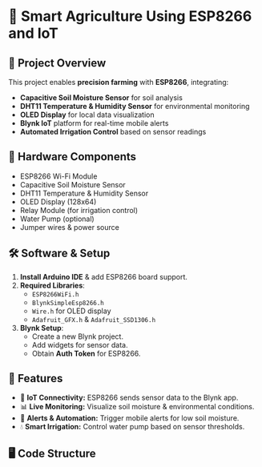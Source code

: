 # 🌱 Smart Agriculture Using ESP8266 and IoT

## 📌 Project Overview
This project enables **precision farming** with **ESP8266**, integrating:
- **Capacitive Soil Moisture Sensor** for soil analysis
- **DHT11 Temperature & Humidity Sensor** for environmental monitoring
- **OLED Display** for local data visualization
- **Blynk IoT** platform for real-time mobile alerts
- **Automated Irrigation Control** based on sensor readings

## 🔧 Hardware Components
- ESP8266 Wi-Fi Module
- Capacitive Soil Moisture Sensor
- DHT11 Temperature & Humidity Sensor
- OLED Display (128x64)
- Relay Module (for irrigation control)
- Water Pump (optional)
- Jumper wires & power source

## 🛠️ Software & Setup
1. **Install Arduino IDE** & add ESP8266 board support.
2. **Required Libraries**:
   - `ESP8266WiFi.h`
   - `BlynkSimpleEsp8266.h`
   - `Wire.h` for OLED display
   - `Adafruit_GFX.h` & `Adafruit_SSD1306.h`
3. **Blynk Setup**:
   - Create a new Blynk project.
   - Add widgets for sensor data.
   - Obtain **Auth Token** for ESP8266.

## 🚀 Features
- 📡 **IoT Connectivity:** ESP8266 sends sensor data to the Blynk app.
- 📊 **Live Monitoring:** Visualize soil moisture & environmental conditions.
- 🔔 **Alerts & Automation:** Trigger mobile alerts for low soil moisture.
- 💧 **Smart Irrigation:** Control water pump based on sensor thresholds.

## 🖥️ Code Structure
